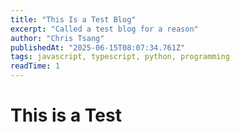 ```yaml
---
title: "This Is a Test Blog"
excerpt: "Called a test blog for a reason"
author: "Chris Tsang"
publishedAt: "2025-06-15T08:07:34.761Z"
tags: javascript, typescript, python, programming
readTime: 1
---
```


# This is a Test